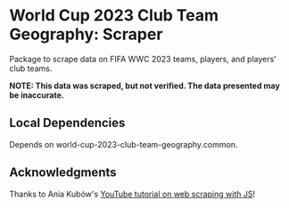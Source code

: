 # World Cup 2023 Club Team Geography: Scraper

Package to scrape data on FIFA WWC 2023 teams, players, and players' club teams.

**NOTE: This data was scraped, but not verified. The data presented may be inaccurate.**

## Local Dependencies

Depends on world-cup-2023-club-team-geography.common.

## Acknowledgments

Thanks to Ania Kubów's [YouTube tutorial on web scraping with JS](https://www.youtube.com/watch?v=-3lqUHeZs_0)!
